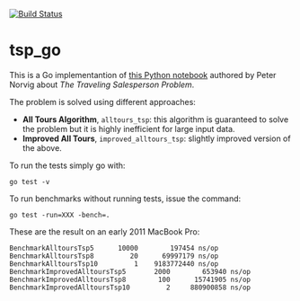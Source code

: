 [![Build Status](https://travis-ci.org/masci/tsp_go.svg)](https://travis-ci.org/masci/tsp_go)

# tsp_go

This is a Go implementantion of [this Python notebook](http://nbviewer.ipython.org/url/norvig.com/ipython/TSPv3.ipynb) 
authored by Peter Norvig about *The Traveling Salesperson Problem*.

The problem is solved using different approaches:

 * **All Tours Algorithm**, ``alltours_tsp``: this algorithm is guaranteed to solve the problem but it is highly inefficient for large input data.
 * **Improved All Tours**, ``improved_alltours_tsp``: slightly improved version of the above.

To run the tests simply go with:

    go test -v

To run benchmarks without running tests, issue the command: 

    go test -run=XXX -bench=.

These are the result on an early 2011 MacBook Pro:

    BenchmarkAlltoursTsp5	   10000	    197454 ns/op
    BenchmarkAlltoursTsp8	      20	  69997179 ns/op
    BenchmarkAlltoursTsp10	       1	9183772440 ns/op
    BenchmarkImprovedAlltoursTsp5	    2000	    653940 ns/op
    BenchmarkImprovedAlltoursTsp8	     100	  15741905 ns/op
    BenchmarkImprovedAlltoursTsp10	       2	 880900858 ns/op

